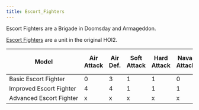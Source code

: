 ```yaml
---
title: Escort_Fighters
---
```


Escort Fighters are a Brigade in Doomsday and Armageddon.

[Escort Fighters](</wiki/Escort_Fighters_(HOI2)> "Escort Fighters (HOI2)") are a unit in the original HOI2.

| Model                   | Air Attack | Air Def. | Soft Attack | Hard Attack | Naval Attack | Strat Attack | Surface Def | Air Detect | Surface Detect |     | Cost | Build-time | Man-power | Max Speed | Supply Cons. | Fuel Cons. | Range | Upgrade Time Factor | Upgrade Cost Factor |
| ----------------------- | ---------- | -------- | ----------- | ----------- | ------------ | ------------ | ----------- | ---------- | -------------- | --- | ---- | ---------- | --------- | --------- | ------------ | ---------- | ----- | ------------------- | ------------------- |
| Basic Escort Fighter    | 0          | 3        | 1           | 1           | 0            | 0            | 0           | 1          | 1              |     | x    | x          | x         | x         | 0.3          | 0.5        | 400   | x                   | x                   |
| Improved Escort Fighter | 4          | 4        | 1           | 1           | 1            | 0            | 0           | 1          | 1              |     | x    | x          | x         | x         | 0.3          | 0.6        | 500   | x                   | x                   |
| Advanced Escort Fighter | x          | x        | x           | x           | x            | x            | x           | x          | x              |     | x    | x          | x         | x         | x            | x          | x     | x                   | x                   |
